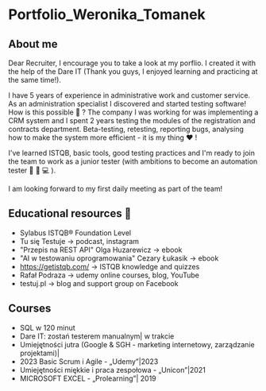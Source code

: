 # Portfolio_Weronika_Tomanek
## About me

Dear Recruiter, I encourage you to take a look at my porflio. I created it with the help of the Dare IT (Thank you guys, I enjoyed learning and practicing at the same time!).

I have 5 years of experience in administrative work and customer service. As an administration specialist I discovered and started testing software! How is this possible 🤔 ? The company I was working for was implementing a CRM system and I spent 2 years testing the modules of the registration and contracts department. Beta-testing, retesting, reporting bugs, analysing how to make the system more efficient - it is my thing ❤️ !

I've learned ISTQB, basic tools, good testing practices and I'm ready to join the team to work as a junior tester (with ambitions to become an automation tester 🧠 📖 💻 ).

I am looking forward to my first daily meeting as part of the team! 

## Educational resources 📖

* Sylabus ISTQB® Foundation Level
* Tu się Testuje -> podcast, instagram
* "Przepis na REST API" Olga Huzarewicz -> ebook
* "AI w testowaniu oprogramowania" Cezary Łukasik -> ebook
* https://getistqb.com/ -> ISTQB knowledge and quizzes
* Rafał Podraza ->  udemy online courses, blog, YouTube
* testuj.pl -> blog and support group on Facebook
  

## Courses 

* SQL w 120 minut
* Dare IT: zostań testerem manualnym| w trakcie
* Umiejętności jutra (Google & SGH - marketing internetowy, zarządzanie projektami)|
* 2023 Basic Scrum i Agile - „Udemy”|2023
* Umiejętności miękkie i praca zespołowa - „Unicon”|2021
* MICROSOFT EXCEL - „Prolearning”| 2019



